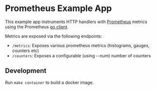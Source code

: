 # Prometheus Example App

This example app instruments HTTP handlers with [Prometheus](https://prometheus.io/) metrics using the Prometheus [go client](https://github.com/prometheus/client_golang).

Metrics are exposed via the following endpoints:
* `/metrics`: Exposes various prometheus metrics (histograms, gauges, counters etc)
* `/counters`: Exposes a configurable (using --num) number of counters

## Development

Run `make container` to build a docker image.
